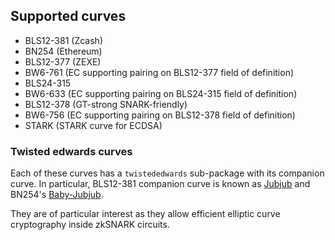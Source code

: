 ## Supported curves

* BLS12-381 (Zcash)
* BN254 (Ethereum)
* BLS12-377 (ZEXE)
* BW6-761 (EC supporting pairing on BLS12-377 field of definition)
* BLS24-315
* BW6-633 (EC supporting pairing on BLS24-315 field of definition)
* BLS12-378 (GT-strong SNARK-friendly)
* BW6-756 (EC supporting pairing on BLS12-378 field of definition)
* STARK (STARK curve for ECDSA)

### Twisted edwards curves

Each of these curves has a `twistededwards` sub-package with its companion curve. In particular, BLS12-381 companion curve is known as [Jubjub](https://z.cash/technology/jubjub/) and BN254's [Baby-Jubjub](https://iden3-docs.readthedocs.io/en/latest/_downloads/33717d75ab84e11313cc0d8a090b636f/Baby-Jubjub.pdf).

They are of particular interest as they allow efficient elliptic curve cryptography inside zkSNARK circuits.

